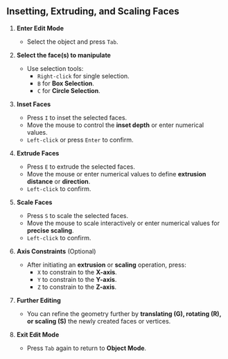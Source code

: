 ## Insetting, Extruding, and Scaling Faces  

1. **Enter Edit Mode**  
   - Select the object and press `Tab`.  

2. **Select the face(s) to manipulate**  
   - Use selection tools:  
     - `Right-click` for single selection.  
     - `B` for **Box Selection**.  
     - `C` for **Circle Selection**.  

3. **Inset Faces**  
   - Press `I` to inset the selected faces.  
   - Move the mouse to control the **inset depth** or enter numerical values.  
   - `Left-click` or press `Enter` to confirm.  

4. **Extrude Faces**  
   - Press `E` to extrude the selected faces.  
   - Move the mouse or enter numerical values to define **extrusion distance** or **direction**.  
   - `Left-click` to confirm.  

5. **Scale Faces**  
   - Press `S` to scale the selected faces.  
   - Move the mouse to scale interactively or enter numerical values for **precise scaling**.  
   - `Left-click` to confirm.  

6. **Axis Constraints** (Optional)  
   - After initiating an **extrusion** or **scaling** operation, press:  
     - `X` to constrain to the **X-axis**.  
     - `Y` to constrain to the **Y-axis**.  
     - `Z` to constrain to the **Z-axis**.  

7. **Further Editing**  
   - You can refine the geometry further by **translating (G), rotating (R), or scaling (S)** the newly created faces or vertices.  

8. **Exit Edit Mode**  
   - Press `Tab` again to return to **Object Mode**.  